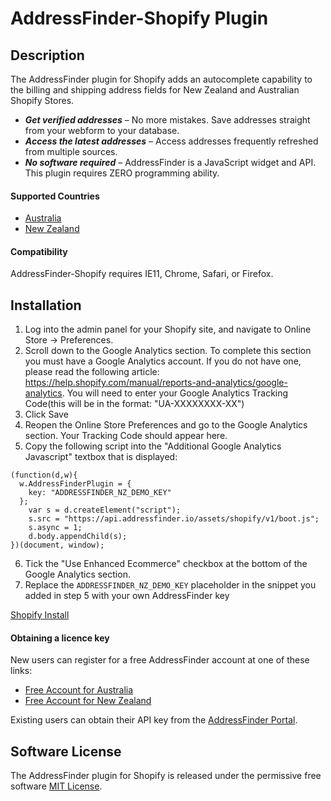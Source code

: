 # AddressFinder-Shopify Plugin

## Description
The AddressFinder plugin for Shopify adds an autocomplete capability to the billing and shipping address fields for New Zealand
and Australian Shopify Stores.

* ***Get verified addresses*** – No more mistakes. Save addresses straight from your
  webform to your database.
* ***Access the latest addresses*** – Access addresses frequently refreshed from
  multiple sources.
* ***No software required*** – AddressFinder is a JavaScript widget and API. This
  plugin requires ZERO programming ability.

#### Supported Countries

* [Australia](https://addressfinder.com.au/)
* [New Zealand](https://addressfinder.nz/)

#### Compatibility

AddressFinder-Shopify requires IE11, Chrome, Safari, or Firefox.

## Installation

1. Log into the admin panel for your Shopify site, and navigate to Online Store -> Preferences.
2. Scroll down to the Google Analytics section. To complete this section you must have a Google Analytics account. If you do not have one, please read the following article: https://help.shopify.com/manual/reports-and-analytics/google-analytics. You will need to enter your Google Analytics Tracking Code(this will be in the format: "UA-XXXXXXXX-XX")
3. Click Save
4. Reopen the Online Store Preferences and go to the Google Analytics section. Your Tracking Code should appear here.
5. Copy the following script into the "Additional Google Analytics Javascript" textbox that is displayed:
```
(function(d,w){
  w.AddressFinderPlugin = {
    key: "ADDRESSFINDER_NZ_DEMO_KEY"
  };
    var s = d.createElement("script");
    s.src = "https://api.addressfinder.io/assets/shopify/v1/boot.js";
    s.async = 1;
    d.body.appendChild(s);
})(document, window);
```
6. Tick the "Use Enhanced Ecommerce" checkbox at the bottom of the Google Analytics section.
7. Replace the `ADDRESSFINDER_NZ_DEMO_KEY` placeholder in the snippet you added in step 5 with your own AddressFinder key

[Shopify Install](/assets/shopify-install.png)

#### Obtaining a licence key

New users can register for a free AddressFinder account at one of these links:
* [Free Account for Australia](https://portal.addressfinder.io/signup/au/free)
* [Free Account for New Zealand](https://portal.addressfinder.io/signup/nz/free)

Existing users can obtain their API key from the
[AddressFinder Portal](https://portal.addressfinder.io/).

## Software License

The AddressFinder plugin for Shopify is released under the permissive free software [MIT License](https://github.com/AbleTech/addressfinder-shopify/blob/master/LICENCE.md).
